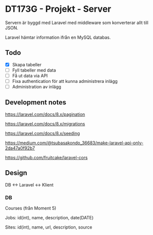 # DT173G - Projekt - Server

Servern är byggd med Laravel med middleware som konverterar allt till JSON.

Laravel hämtar information ifrån en MySQL databas.

## Todo

* [X] Skapa tabeller
* [ ] Fyll tabeller med data
* [ ] Få ut data via API
* [ ] Fixa authentication för att kunna administrera inlägg
* [ ] Administration av inlägg

## Development notes

https://laravel.com/docs/8.x/pagination

https://laravel.com/docs/8.x/migrations

https://laravel.com/docs/8.x/seeding

https://medium.com/@tsubasakondo_36683/make-laravel-api-only-2da47a0f92b7

https://github.com/fruitcake/laravel-cors

## Design

DB <-> Laravel <-> Klient

### DB

Courses (från Moment 5)

Jobs: id(int), name, description, date(DATE)

Sites: id(int), name, url, description, source

